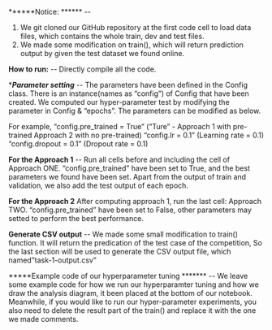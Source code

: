 ******Notice: ****** -- 
1. We git cloned our GitHub repository at the first code cell to load data files, which contains the whole train, dev and test files. 
2. We made some modification on train(), which will return prediction output by given the test dataset we found online.


******How to run:****** -- 
Directly compile all the code.


******Parameter setting***** -- 
The parameters have been defined in the Config class. 
There is an instance(names as “config”) of Config that have been created. 
We computed our hyper-parameter test by modifying the parameter in Config & “epochs”. 
The parameters can be modified as below.

For example,
“config.pre_trained = True”       (“Ture” - Approach 1 with pre-trained  Approach 2 with no pre-trained)
“config.lr = 0.1”                       (Learning rate = 0.1)
“config.dropout = 0.1”              (Dropout rate = 0.1)


******For the Approach 1****** -- 
Run all cells before and including the cell of Approach ONE. 
“config.pre_trained” have been set to True, and the best parameters we found have been set. 
Apart from the output of train and validation, we also add the test output of each epoch.


******For the Approach 2******
After computing approach 1, run the last cell: Approach TWO. 
“config.pre_trained” have been set to False, other parameters may setted to perform the best performance. 


******Generate CSV output****** -- 
We made some small modification to train() function. 
It will return the predication of the test case of the competition, 
So the last section will be used to generate the CSV output file, which named”task-1-output.csv”


 *****Example code of our hyperparameter tuning ******* -- 
We leave some example code for how we run our hyperparamter tuning and how we draw the analysis diagram, it been placed at the bottom of our notebook.
Meanwhile, if you would like to run our hyper-parameter experiments, you also need to delete the result part of the train() and replace it with the one we made comments.


